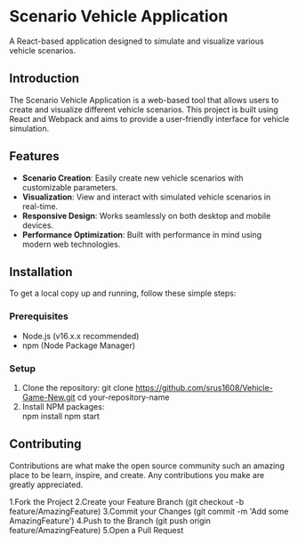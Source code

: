 # Scenario Vehicle Application

A React-based application designed to simulate and visualize various vehicle scenarios.

## Introduction

The Scenario Vehicle Application is a web-based tool that allows users to create and visualize different vehicle scenarios. This project is built using React and Webpack and aims to provide a user-friendly interface for vehicle simulation.

## Features

- **Scenario Creation**: Easily create new vehicle scenarios with customizable parameters.
- **Visualization**: View and interact with simulated vehicle scenarios in real-time.
- **Responsive Design**: Works seamlessly on both desktop and mobile devices.
- **Performance Optimization**: Built with performance in mind using modern web technologies.

## Installation

To get a local copy up and running, follow these simple steps:

### Prerequisites

- Node.js (v16.x.x recommended)
- npm (Node Package Manager)

### Setup

1. Clone the repository:
   git clone https://github.com/srus1608/Vehicle-Game-New.git
   cd your-repository-name
2. Install NPM packages:   
   npm install
   npm start

## Contributing
Contributions are what make the open source community such an amazing place to be learn, inspire, and create. Any contributions you make are greatly appreciated.

1.Fork the Project
2.Create your Feature Branch (git checkout -b feature/AmazingFeature)
3.Commit your Changes (git commit -m 'Add some AmazingFeature')
4.Push to the Branch (git push origin feature/AmazingFeature)
5.Open a Pull Request
